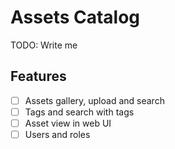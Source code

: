 # Assets Catalog

TODO: Write me

## Features

- [ ] Assets gallery, upload and search
- [ ] Tags and search with tags
- [ ] Asset view in web UI
- [ ] Users and roles
